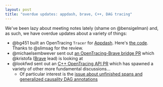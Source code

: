 ```yaml
---
layout: post
title: "overdue updates: appdash, brave, C++, DAG tracing"
---
```


We've been lazy about meeting notes lately (shame on @bensigelman) and, as such, we have overdue updates about a variety of things:

- @bg451 built an OpenTracing `Tracer` for [Appdash](https://github.com/sourcegraph/appdash). Here's [the code](https://github.com/sourcegraph/appdash/tree/master/opentracing). Thanks to @slimsag for the review.
- @michaelsembwever sent out [an OpenTracing-Brave bridge PR](https://github.com/opentracing/opentracing-java/pull/25) which @kristofa ([Brave](https://github.com/openzipkin/brave) lead) is looking at
- @lookfwd sent out an [C++ OpenTracing API PR](https://github.com/lookfwd/opentracing-cpp/pull/1) which has spawned a variety of other more fundamental discussions...
  - Of particular interest is the [issue about unfinished spans and generalized causality DAG annotations](https://github.com/opentracing/opentracing.github.io/issues/85)


